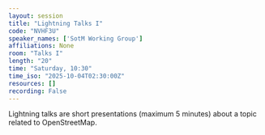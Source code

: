 ```yaml
---
layout: session
title: "Lightning Talks I"
code: "NVHF3U"
speaker_names: ['SotM Working Group']
affiliations: None
room: "Talks I"
length: "20"
time: "Saturday, 10:30"
time_iso: "2025-10-04T02:30:00Z"
resources: []
recording: False
---
```


Lightning talks are short presentations (maximum 5 minutes) about a topic related to OpenStreetMap.

